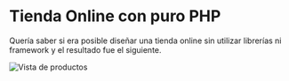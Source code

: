 # Tienda Online con puro PHP
Quería saber si era posible diseñar una tienda online sin utilizar librerías ni framework y el resultado fue el siguiente.

![Vista de productos](imagenes/index.png)

